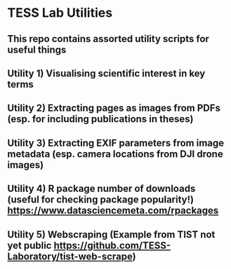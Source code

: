 # TESS Lab Utilities
## This repo contains assorted utility scripts for useful things

## Utility 1) Visualising scientific interest in key terms

## Utility 2) Extracting pages as images from PDFs (esp. for including publications in theses)

## Utility 3) Extracting EXIF parameters from image metadata (esp. camera locations from DJI drone images)

## Utility 4) R package number of downloads (useful for checking package popularity!) https://www.datasciencemeta.com/rpackages

## Utility 5) Webscraping (Example from TIST not yet public https://github.com/TESS-Laboratory/tist-web-scrape) 

